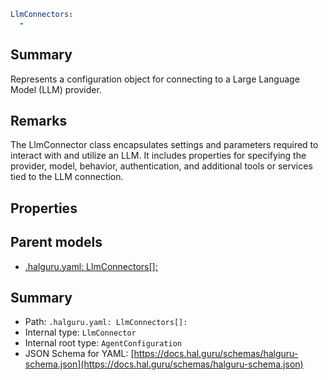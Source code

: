 <!--
title: LlmConnectors[]
version: 1.40.0
generated: true
date: 2025-04-25
node: This file is generated by the command-line program: `halguru manual -c -m`
-->


```yaml
LlmConnectors:
  -
```

## Summary

Represents a configuration object for connecting to a Large Language Model (LLM) provider.

## Remarks

The LlmConnector class encapsulates settings and parameters required to interact with and utilize an LLM. It includes properties for specifying the provider, model, behavior, authentication, and additional tools or services tied to the LLM connection.

## Properties


## Parent models

* [.halguru.yaml: LlmConnectors[]:]((halguru)-llmconnectors-list.md)
## Summary

* Path: `.halguru.yaml: LlmConnectors[]:`
* Internal type: `LlmConnector`
* Internal root type: `AgentConfiguration`
* JSON Schema for YAML: [https://docs.hal.guru/schemas/halguru-schema.json](https://docs.hal.guru/schemas/halguru-schema.json)
